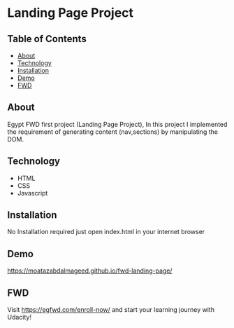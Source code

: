 # Landing Page Project

## Table of Contents

- [About](#About)
- [Technology](#Technology)
- [Installation](#Installation)
- [Demo](#Demo)
- [FWD](#FWD)

## About

Egypt FWD first project (Landing Page Project), In this project I implemented the requirement of generating content (nav,sections) by manipulating the DOM.

## Technology

- HTML
- CSS
- Javascript

## Installation

No Installation required just open index.html in your internet browser

## Demo

https://moatazabdalmageed.github.io/fwd-landing-page/

## FWD

Visit https://egfwd.com/enroll-now/ and start your learning journey with Udacity!
